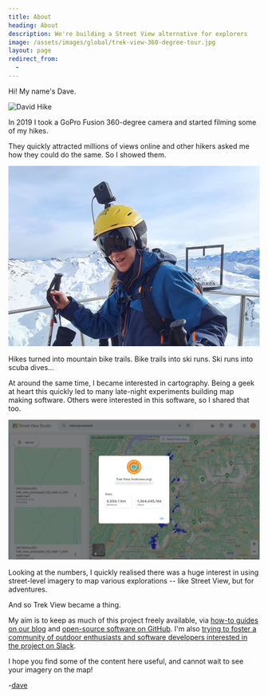 ```yaml
---
title: About
heading: About
description: We're building a Street View alternative for explorers
image: /assets/images/global/trek-view-360-degree-tour.jpg
layout: page
redirect_from:
  -
---
```


<div class="text-container">

<p>Hi! My name's Dave.</p>

<p><img class="img-fluid" src="/assets/images/global/david-trek-pack.jpg" alt="David Hike" title="David Hike" /></p>

<p>In 2019 I took a GoPro Fusion 360-degree camera and started filming some of my hikes.</p>

<p>They quickly attracted millions of views online and other hikers asked me how they could do the same. So I showed them.</p>

<p><img class="img-fluid" src="/assets/images/global/david-ski-pack.jpg" alt="David Ski" title="David Ski" /></p>

<p>Hikes turned into mountain bike trails. Bike trails into ski runs. Ski runs into scuba dives...</p>

<p>At around the same time, I became interested in cartography. Being a geek at heart this quickly led to many late-night experiments building map making software. Others were interested in this software, so I shared that too.</p>

<p><img class="img-fluid" src="/assets/images/global/streetview-stats.png" alt="Trek View Street View" title="Trek View Street View" /></p>

<p>Looking at the numbers, I quickly realised there was a huge interest in using street-level imagery to map various explorations -- like Street View, but for adventures.</p>

<p>And so Trek View became a thing.</p>

<p>My aim is to keep as much of this project freely available, via <a href="./blog">how-to guides on our blog</a> and <a href="https://github.com/trek-view/">open-source software on GitHub</a>. I'm also <a href="https://join.slack.com/t/trekview/shared_invite/zt-1gb4upchi-52pmWhPiwhFaAQqm0vWmJg">trying to foster a community of outdoor enthusiasts and software developers interested in the project on Slack</a>.</p>

<p>I hope you find some of the content here useful, and cannot wait to see your imagery on the map!</p>

<p>-<a href="https://www.himynamesdave.com/" target="_blank">dave</a></p>

</div>
